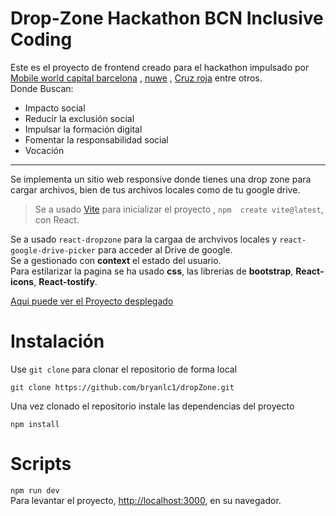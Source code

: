 # Drop-Zone Hackathon BCN Inclusive Coding
Este es el proyecto de frontend creado para el hackathon impulsado por  [Mobile world capital barcelona](https://mobileworldcapital.com/en) , [nuwe](https://nuwe.io/) , [Cruz roja](https://www2.cruzroja.es/) entre otros.\
Donde Buscan:
- Impacto social
- Reducir la exclusión social
- Impulsar la formación digital
- Fomentar la responsabilidad social
- Vocación

---

Se implementa un sitio web responsive donde tienes una drop zone para cargar archivos, bien de tus archivos locales como de tu google drive.

> Se a usado [Vite](https://vitejs.dev/) para inicializar el proyecto , `npm 
> create vite@latest`, con React.

Se a usado `react-dropzone` para la cargaa de archvivos locales y `react-google-drive-picker` para acceder al Drive de google.\
Se a gestionado con **context** el estado del usuario.\
Para estilarizar la pagina se ha usado **css**, las librerias de **bootstrap**, **React-icons**, **React-tostify**.

[Aqui puede ver el Proyecto desplegado](https://drop-zone-weld.vercel.app/)



# Instalación
Use `git clone` para clonar el repositorio de forma local

    git clone https://github.com/bryanlc1/dropZone.git

Una vez clonado el repositorio instale las dependencias del proyecto

    npm install

# Scripts 

 `npm run dev`\
 Para levantar el proyecto, [http://localhost:3000](http://localhost:3000), en su navegador.

